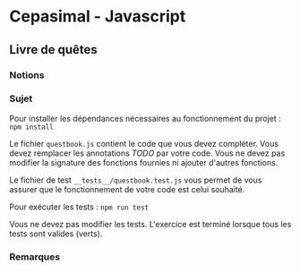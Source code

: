 # Cepasimal - Javascript
## Livre de quêtes
### Notions

### Sujet
Pour installer les dépendances nécessaires au fonctionnement du projet : `npm install`

Le fichier `questbook.js` contient le code que vous devez compléter.
Vous devez remplacer les annotations *TODO* par votre code.
Vous ne devez pas modifier la signature des fonctions fournies ni ajouter d'autres fonctions.

Le fichier de test `__tests__/questbook.test.js` vous permet de vous assurer que le fonctionnement de votre code est celui souhaité.

Pour exécuter les tests : `npm run test`

Vous ne devez pas modifier les tests.
L'exercice est terminé lorsque tous les tests sont valides (verts).

### Remarques
